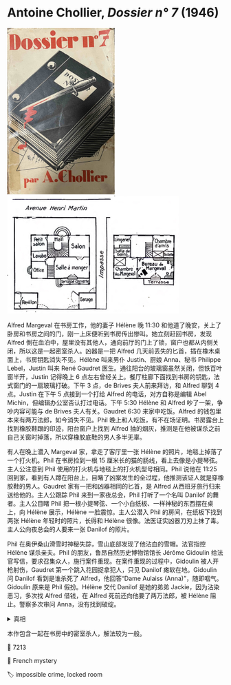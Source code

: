 # Antoine Chollier, <i>Dossier n° 7</i> (1946)

<img src=images/1946_cover.jpg width=250/>

<img src=images/1946_map.jpg width=400/>

Alfred Margeval 在书房工作，他的妻子 Hélène 晚 11:30 和他道了晚安，关上了卧房和书房之间的门，刚一上床便听到书房传出惨叫。她立刻赶回书房，发现 Alfred 倒在血泊中，屋里没有其他人，通向前厅的门上了锁，窗户也都从内侧关闭，所以这是一起密室杀人。凶器是一把 Alfred 几天前丢失的匕首，插在橡木桌面上，书房钥匙消失不见。Hélène 叫来男仆 Justin、厨娘 Anna、秘书 Philippe Lebel，Justin 叫来 René Gaudret 医生。通往阳台的玻璃窗虽然关闭，但铁百叶窗半开，Justin 记得晚上 6 点左右曾经关上。餐厅柱廊下面找到书房的钥匙，法式窗门的一扇玻璃打破。下午 3 点，de Brives 夫人前来拜访，和 Alfred 聊到 4 点。Justin 在下午 5 点接到一个打给 Alfred 的电话，对方自称是编辑 Abel Michin，但编辑办公室否认打过电话。下午 5:30 Hélène 和 Alfred 吵了一架，争吵内容可能与 de Brives 夫人有关。Gaudret 6:30 来家中吃饭。Alfred 的钱包里本来有两万法郎，如今消失不见。Phil 晚上和人吃饭，有不在场证明。书房露台上找到橡胶鞋跟的印迹，阳台窗户上找到 Alfred 抽的烟灰，推测是在他被谋杀之前自己关窗时掉落，所以穿橡胶底鞋的男人多半无辜。

有人在晚上潜入 Margeval 家，拿走了客厅里一张 Hélène 的照片，地毯上掉落了一个打火机。Phil 在书房捡到一根 15 厘米长的猫的肠线，看上去像是小提琴弦。主人公注意到 Phil 使用的打火机与地毯上的打火机型号相同。Phil 说他在 11:25 回到家，看到有人蹲在阳台上，目睹了凶案发生的全过程，他推测该证人就是穿橡胶鞋的男人。Gaudret 家有一把和凶器相同的匕首，是 Alfred 从西班牙旅行归来送给他的。主人公跟踪 Phil 来到一家夜总会，Phil 打听了一个名叫 Danilof 的舞者。主人公目睹 Phil 把一根小提琴弦、一个小白纸板、一样神秘的东西摆在桌上，向 Hélène 展示，Hélène 一脸震惊。主人公潜入 Phil 的房间，在纸板下找到两张 Hélène 年轻时的照片，长得和 Hélène 很像。法医证实凶器刀刃上抹了毒。主人公向夜总会的人要来一张 Danilof 的照片。

Phil 在奥伊桑山滑雪时神秘失踪，雪山底部发现了他沾血的雪帽。法官指控 Hélène 谋杀亲夫。Phil 的朋友，鲁昂自然历史博物馆馆长 Jérôme Gidoulin 给法官写信，要求召集众人，施行案件重现。在案件重现的过程中，Gidoulin 被人开枪射伤，Gaudret 第一个跳入花园捉拿犯人，只见 Danilof 瘫软在地。Gidoulin 问 Danilof 看到是谁杀死了 Alfred，他回答“Dame Aulaiss (Anna)”，随即咽气。Gidoulin 原来是 Phil 假扮。Hélène 交代 Danilof 是她的弟弟 Jackie，因为沾染恶习，多次找 Alfred 借钱，在 Alfred 死前还向他要了两万法郎，被 Hélène 阻止。警察多次审问 Anna，没有找到破绽。

<details><summary>真相</summary>
凶手是 Gaudret，动机是暗恋 Hélène。Gaudret 在书房的柜子里安装了一个“双重触发”装置，一旦钟表时间到达 11:30 并且小柜门打开，就会由猫肠射出匕首。他把书房门和柜门用线连接，Hélène 关上房门时小柜门被拉开，装置触发，射出匕首，将 Danilof 刺死。Gaudret 赶到现场后回收装置（伏线：他用拐杖的象牙尖去除胶布）。

Hélène 的母亲曾和 Gaudret 有过一段情史，生下了 Danilof。穿橡胶鞋的人是 Danilof，他目睹了 Gaudret 的罪行。Gaudret 为了避免被 Danilof 揭发，让他的司机 Fernand 打死 Danilof，但 Fernand 不慎打中 Phil。Gaudret 跳入花园给 Danilof 注射了一针毒药，他不知道 Danilof 其实是自己的儿子。Phil 调查 Danilof 和 Hélène 的照片，不慎把打火机掉在地毯上。Danilof 的临终留言是“Damoclès”（达摩克利斯之剑，传说中用马鬃悬挂的利剑），而不是“Dame Aulaiss”。
</details>

本作包含一起在书房中的密室杀人，解法较为一般。

:link: 7213

:file_folder: French mystery

:label: impossible crime, locked room
